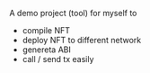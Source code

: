  A demo project (tool) for myself to 
* compile NFT 
* deploy NFT to different network
* genereta ABI 
* call / send tx easily

